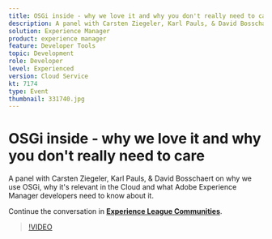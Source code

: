 ```yaml
---
title: OSGi inside - why we love it and why you don't really need to care
description: A panel with Carsten Ziegeler, Karl Pauls, & David Bosschaert on why we use OSGi, why it's relevant in the Cloud and what Adobe Experience Manager developers need to know about it. This session was delivered as part of Adobe Developers Live Content event.
solution: Experience Manager
product: experience manager
feature: Developer Tools
topic: Development
role: Developer
level: Experienced
version: Cloud Service
kt: 7174
type: Event
thumbnail: 331740.jpg
---
```


# OSGi inside - why we love it and why you don't really need to care 

A panel with Carsten Ziegeler, Karl Pauls, & David Bosschaert on why we use OSGi, why it's relevant in the Cloud and what Adobe Experience Manager developers need to know about it.

Continue the conversation in **[Experience League Communities](http://adobe.ly/36Yd3v6)**.

>[!VIDEO](https://video.tv.adobe.com/v/331740/?quality=12&learn=on&hidetitle=true)
